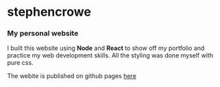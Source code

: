 # stephencrowe
### My personal website

I built this website using **Node** and **React** to show off my portfolio and practice my web development skills. All the styling was done myself with pure css.

The webite is published on github pages [here](https://stephenmcrowe.github.io/stephencrowe/)